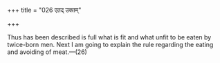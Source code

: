 +++
title = "026 एतद् उक्तम्"

+++

Thus has been described is full what is fit and what unfit to be eaten by twice-born men. Next I am going to explain the rule regarding the eating and avoiding of meat.—(26)